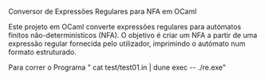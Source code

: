 Conversor de Expressões Regulares para NFA em OCaml



Este projeto em OCaml converte expressões regulares para autómatos finitos não-determinísticos (NFA). O objetivo é criar um NFA a partir de uma expressão regular fornecida pelo utilizador, imprimindo o autómato num formato estruturado.

Para correr o Programa " cat test/test01.in | dune exec -- ./re.exe"

